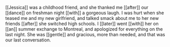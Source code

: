 [[Jessica]] was a childhood friend, and she thanked me [[after]] our [[dance]] on freshman night [[with]] a gorgeous laugh. I was hurt when she teased me and my new girlfriend, and talked smack about me to her new friends [[after]] she switched high schools. I [[later]] went [[with]] her on [[an]] summer exchange to Montreal, and apologized for everything on the last night. She was [[gentle]] and gracious, more than needed, and that was our last conversation.  